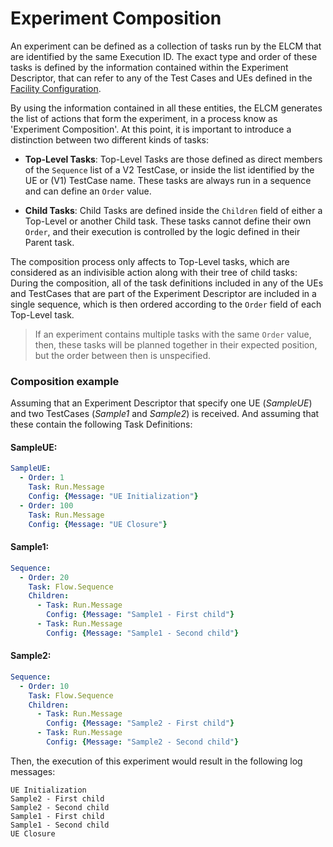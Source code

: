 # Experiment Composition

An experiment can be defined as a collection of tasks run by the ELCM that are identified by the same Execution ID.
The exact type and order of these tasks is defined by the information contained within the Experiment Descriptor,
that can refer to any of the Test Cases and UEs defined in the
[Facility Configuration](/docs/2-1_FACILITY_CONFIGURATION.md).

By using the information contained in all these entities, the ELCM generates the list of actions that form the
experiment, in a process know as 'Experiment Composition'. At this point, it is important to introduce a distinction
between two different kinds of tasks:

- **Top-Level Tasks**: Top-Level Tasks are those defined as direct members of the `Sequence` list of a V2 TestCase,
or inside the list identified by the UE or (V1) TestCase name. These tasks are always run in a sequence and can
define an `Order` value.

- **Child Tasks**: Child Tasks are defined inside the `Children` field of either a Top-Level or another Child task.
These tasks cannot define their own `Order`, and their execution is controlled by the logic defined in their Parent
task.

The composition process only affects to Top-Level tasks, which are considered as an indivisible action along with
their tree of child tasks: During the composition, all of the task definitions included in any of the UEs and
TestCases that are part of the Experiment Descriptor are included in a single sequence, which is then ordered
according to the `Order` field of each Top-Level task.

> If an experiment contains multiple tasks with the same `Order` value, then, these tasks will be planned together in
> their expected position, but the order between then is unspecified.

### Composition example

Assuming that an Experiment Descriptor that specify one UE (*SampleUE*) and two TestCases (*Sample1* and *Sample2*) is
received. And assuming that these contain the following Task Definitions:

#### SampleUE:

```yaml
SampleUE:
  - Order: 1
    Task: Run.Message
    Config: {Message: "UE Initialization"}
  - Order: 100
    Task: Run.Message
    Config: {Message: "UE Closure"}
```

#### Sample1:

```yaml
Sequence:
  - Order: 20
    Task: Flow.Sequence
    Children:
      - Task: Run.Message
        Config: {Message: "Sample1 - First child"}
      - Task: Run.Message
        Config: {Message: "Sample1 - Second child"}
```

#### Sample2:

```yaml
Sequence:
  - Order: 10
    Task: Flow.Sequence
    Children:
      - Task: Run.Message
        Config: {Message: "Sample2 - First child"}
      - Task: Run.Message
        Config: {Message: "Sample2 - Second child"}
```
Then, the execution of this experiment would result in the following log messages:

````text
UE Initialization
Sample2 - First child
Sample2 - Second child
Sample1 - First child
Sample1 - Second child
UE Closure
````


